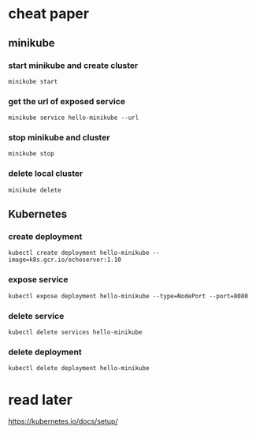# cheat paper
## minikube
### start minikube and create cluster
`minikube start`
### get the url of exposed service
`minikube service hello-minikube --url`
### stop minikube and cluster
`minikube stop`
### delete local cluster
`minikube delete`

## Kubernetes
### create deployment
`kubectl create deployment hello-minikube --image=k8s.gcr.io/echoserver:1.10`
### expose service
`kubectl expose deployment hello-minikube --type=NodePort --port=8080`
### delete service
`kubectl delete services hello-minikube`
### delete deployment
`kubectl delete deployment hello-minikube`

# read later
https://kubernetes.io/docs/setup/
